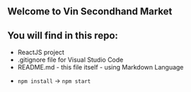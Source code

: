 ## Welcome to Vin Secondhand Market
## You will find in this repo:
* ReactJS project
* .gitignore file for Visual Studio Code
* README.md - this file itself - using Markdown Language
- `npm install` -> `npm start`
